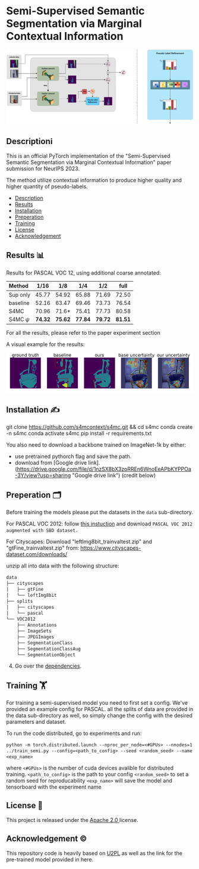 # Semi-Supervised Semantic Segmentation via Marginal Contextual Information

![](https://github.com/s4mcontext/s4mc/blob/main/imgs/method.png?raw=true)

## Description:information_source:
This is an official PyTorch implementation of the "Semi-Supervised Semantic Segmentation via Marginal Contextual Information" paper submission for NeurIPS 2023.

The method utilize contextual information to produce higher quality and higher quantity of pseudo-labels.


  * [Description](#description-information_source)
  * [Results](#results-bar_chart)
  * [Installation](#Installation-writing_hand)
  * [Preperation](#Preperation-card_index_dividers)
  * [Training](#training-weight_lifting)
  * [License](#License-paperclip:)
  * [Acknowledgement](#Acknowledgement-copyright)
  
  
  ## Results :bar_chart:
Results for PASCAL VOC 12, using additional coarse annotated:

|Method |  1/16  | 1/8 | 1/4 | 1/2 | full | 
|:--- |:---:|:---:|:---:|:---:|:---:|
|Sup only|45.77 |54.92 |65.88 |71.69| 72.50|
|baseline |52.16| 63.47| 69.46| 73.73| 76.54|
|S4MC     |70.96| 71.6*| 75.41| 77.73| 80.58|
|S4MC  $\psi$   |**74.32**| **75.62**| **77.84**| **79.72**| **81.51**|


For all the results, please refer to the paper experiment section

A visual example for the results:

![](https://github.com/s4mcontext/s4mc/blob/main/imgs/res.png?raw=true)

## Installation :writing_hand:

> 
git clone https://github.com/s4mcontext/s4mc.git && cd s4mc
conda create -n s4mc
conda activate s4mc
pip install -r requirements.txt

You also need to download a backbone trained on ImageNet-1k by either:
*  use pretrained pythorch flag and save the path.
* download from [Google drive link].(https://drive.google.com/file/d/1nzSX8bX3zoRREn6WnoEeAPbKYPPOa-3Y/view?usp=sharing "Google drive link") (credit below)


## Preperation :card_index_dividers:

Before training the models please put the datasets in the `data` sub-directory.

For PASCAL VOC 2012:
follow [this instuction](https://github.com/zhixuanli/segmentation-paper-reading-notes/blob/master/others/Summary%20of%20the%20semantic%20segmentation%20datasets.md "this instuction") and download `PASCAL VOC 2012 augmented with SBD dataset.`

For Cityscapes:
Download "leftImg8bit_trainvaltest.zip" and "gtFine_trainvaltest.zip" from: https://www.cityscapes-dataset.com/downloads/

unzip all into data with the following structure:

    data
    ├── cityscapes
    │   ├── gtFine
    │   └── leftImg8bit
    ├── splits
    │   ├── cityscapes
    │   └── pascal
    └── VOC2012
        ├── Annotations
        ├── ImageSets
        ├── JPEGImages
        ├── SegmentationClass
        ├── SegmentationClassAug
        └── SegmentationObject


4. Go over the [dependencies](#dependencies-floppy_disk).

## Training :weight_lifting:

For training a semi-supervised model you need to first set a config.
We've provided an example config for PASCAL. all the splits of data are provided in the data sub-directory as well, so simply change the config with the desired parameters and dataset.

To run the code distributed, go to experiments and run: 
```
python -m torch.distributed.launch --nproc_per_node=<#GPUs> --nnodes=1 ../train_semi.py --config=<path_to_config> --seed <random_seed> --name <exp_name>
```

where
`<#GPUs>` is the number of cuda devices avalible for distributed training.
`<path_to_config>` is the path to your config
`<random_seed>` to set a random seed for reproducability
`<exp_name>` will save the model and tensorboard with the experiment name

## License :paperclip:

This project is released under the [Apache 2.0 ](https://github.com/Haochen-Wang409/U2PL/blob/main/LICENSE "Apache 2.0 ") license.



## Acknowledgement :copyright:

This repository code is heavily based on [U2PL](https://github.com/Haochen-Wang409/U2PL) as well as the link for the pre-trained model provided in here.

